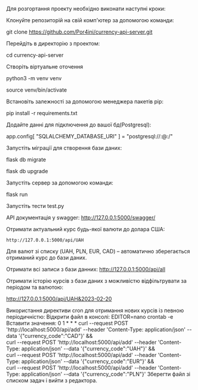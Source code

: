 Для розгортання проекту необхідно виконати наступні кроки:

Клонуйте репозиторій на свій комп'ютер за допомогою команди: 

git clone https://github.com/Por4ini/currency-api-server.git

Перейдіть в директорію з проектом:

cd currency-api-server

Створіть віртуальне оточення 

python3 -m venv venv

source venv/bin/activate

Встановіть залежності за допомогою менеджера пакетів pip:

pip install -r requirements.txt

Додайте данні для підключення до вашої бд(Postgresql): 

app.config[
    "SQLALCHEMY_DATABASE_URI"
] = "postgresql://<USERNAME>:<PASSWORD>@<HOST>:<PORT>/<DATABASE>"

Запустіть міграції для створення бази даних:
    
flask db migrate
    
flask db upgrade

Запустіть сервер за допомогою команди:
    
flask run

Запустіть тести test.py

API документація у swagger: http://127.0.0.1:5000/swagger/

Отримати актуальний курс будь-якої валюти до долара США: 
    
    http://127.0.0.1:5000/api/UAH 
    
Для валют зі списку (UAH, PLN, EUR, CAD) – автоматично зберегається отриманий курс до бази даних.

Отримати всі записи з бази данних: http://127.0.0.1:5000/api/all

Отримати історію курсів з бази даних з можливістю відфільтрувати за періодом та валютою: 
    
http://127.0.0.1:5000/api/UAH&2023-02-20

Використання директиви cron для отримання нових курсів із певною періодичністю:
Відкрити файл в консолі: EDITOR=nano crontab -e
Вставити значення: 
0 1 * * * curl --request POST 'http://localhost:5000/api/add' --header 'Content-Type: application/json' --data '{"currency_code":"CAD"}' && \
    curl --request POST 'http://localhost:5000/api/add' --header 'Content-Type: application/json' --data '{"currency_code":"UAH"}' && \
    curl --request POST 'http://localhost:5000/api/add' --header 'Content-Type: application/json' --data '{"currency_code":"EUR"}' && \
    curl --request POST 'http://localhost:5000/api/add' --header 'Content-Type: application/json' --data '{"currency_code":"PLN"}'
Зберегти файл зі списком задач і вийти з редактора.

